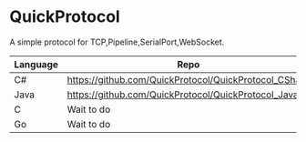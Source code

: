 # QuickProtocol
A simple protocol for TCP,Pipeline,SerialPort,WebSocket. 

| Language      | Repo |
| ----------- | ----------- |
| C#      | https://github.com/QuickProtocol/QuickProtocol_CSharp       |
| Java   | https://github.com/QuickProtocol/QuickProtocol_Java        |
| C   | Wait to do        |
| Go   | Wait to do        |
